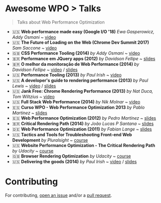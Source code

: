 # Awesome WPO > Talks

> Talks about Web Performance Optimization

- :us: **Web performance made easy (Google I/O '18)** _Ewa Gasperowicz, Addy Osmani_ ~ [video](https://www.youtube.com/watch?v=Mv-l3-tJgGk)
- :us: **The Future of Loading on the Web (Chrome Dev Summit 2017)** _Sam Saccone_ ~ [video](https://www.youtube.com/watch?v=DKyHVGh666s)
- :gb: **CSS Performance Tooling (2014)** _by Addy Osmani_ ~ [video](https://www.youtube.com/watch?v=FEs2jgZBaQA)
- 🇧🇷 **Performance em JQuery apps (2012)** _by Davidson Fellipe_ ~ [slides](https://www.slideshare.net/davidsonfellipe/jqueryperf)
- 🇧🇷 **O melhor da monitoração de Web Performance (2014)** _by Davidson Fellipe_ ~ [video](https://www.youtube.com/watch?v=mHFuWVyxcTg) / [slides](https://www.slideshare.net/davidsonfellipe/o-melhor-da-monitoracao-de-web-performance)
- :us: **Performance Tooling (2013)** _by Paul Irish_ ~ [video](https://www.youtube.com/watch?v=HAqjyCH_LOE)
- :us: **A developer's guide to rendering performance (2013)** _by Paul Lewis_ ~ [video](https://vimeo.com/77591536) / [slides](https://speakerdeck.com/paullewis/a-developers-guide-to-rendering-performance)
- :us: **Jank Free: Chrome Rendering Performance (2013)** _by Nat Duca, Tom Wiltzius_ ~ [video](https://www.youtube.com/watch?v=n8ep4leoN9A)
- :us: **Full Stack Web Performance (2014)** _by Nik Molnar_ ~ [video](https://vimeo.com/97415381)
- :es: **Curso WPO - Web Performance Optimization 2013** _by Pablo Martinez_ ~ [slides](https://www.slideshare.net/pablomartinezfernandez/curso-wpopol)
- :es: **Web Performance Optimization (2012)** _by Pedro Martínez_ ~ [slides](https://www.slideshare.net/pemargo1/wpo-congreso-seo4seos)
- 🇧🇷 **Critical Rendering Path (2014)** _by João Lucas P Santana_ ~ [slides](https://docs.google.com/presentation/d/1QbZpQklANUJn65yXdC-2uFTanK_rrjgs2YVnbw891iQ/edit?usp=sharing)
- :de: **Web Performance Optimization (2011)** _by Fabian Lange_ ~ [slides](https://www.slideshare.net/fabianlange/web-performance-optimization-jax-2011-talk)
- :us: **Tactics and Tools for Troubleshooting Front-end Web Development** _by Pluralsight_ ~ [course](https://www.pluralsight.com/courses/tactics-tools-troubleshooting-front-end-web-development)
- :us: **Website Performance Optimization - The Critical Rendering Path** _by Udacity_ ~ [course](https://www.udacity.com/course/website-performance-optimization--ud884)
- :gb: **Browser Rendering Optimization** _by Udacity_ ~ [course](https://www.udacity.com/course/browser-rendering-optimization--ud860)
- :us: **Delivering the goods (2014)** _by Paul Irish_ ~ [video](https://www.youtube.com/watch?v=R8W_6xWphtw) / [slides](https://docs.google.com/presentation/d/1MtDBNTH1g7CZzhwlJ1raEJagA8qM3uoV7ta6i66bO2M/present#slide=id.p19)

# Contributing

For contributing, [open an issue](https://github.com/davidsonfellipe/awesome-wpo/issues) and/or a [pull request](https://github.com/davidsonfellipe/awesome-wpo/pulls).
